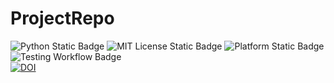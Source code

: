 # ProjectRepo

![Python Static Badge](https://img.shields.io/badge/Language-Python-blue)
![MIT License Static Badge](https://img.shields.io/badge/License-MIT-green)
![Platform Static Badge](https://img.shields.io/badge/Platform-Linux-purple)  
![Testing Workflow Badge](https://github.com/SE25GroupProject/ProjectRepo/actions/workflows/python-app.yml/badge.svg)  
[![DOI](https://zenodo.org/badge/914018726.svg)](https://doi.org/10.5281/zenodo.14675277)

